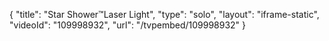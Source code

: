 {
    "title": "Star Shower&trade;Laser Light",
    "type": "solo",
    "layout": "iframe-static",
    "videoId": "109998932",
    "url": "\/tvpembed\/109998932"
}